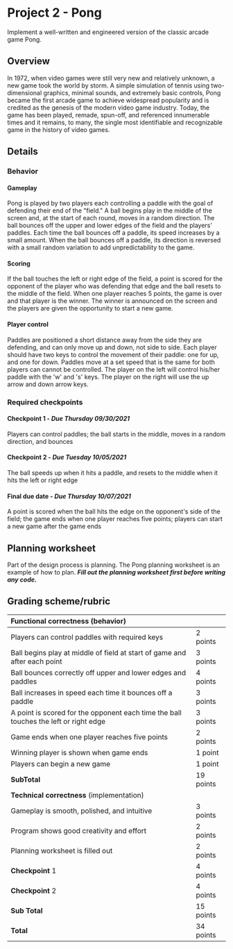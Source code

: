 # Project 2 - Pong

Implement a well-written and engineered version of the classic arcade game Pong.

## Overview

In 1972, when video games were still very new and relatively unknown, a new game took the world by storm. A simple simulation of tennis using two-dimensional graphics, minimal sounds, and extremely basic controls, Pong became the first arcade game to achieve widespread popularity and is credited as the genesis of the modern video game industry. Today, the game has been played, remade, spun-off, and referenced innumerable times and it remains, to many, the single most identifiable and recognizable game in the history of video games.

## Details

### Behavior

#### **Gameplay**

Pong is played by two players each controlling a paddle with the goal of defending their end of the "field." A ball begins play in the middle of the screen and, at the start of each round, moves in a random direction. The ball bounces off the upper and lower edges of the field and the players' paddles. Each time the ball bounces off a paddle, its speed increases by a small amount. When the ball bounces off a paddle, its direction is reversed with a small random variation to add unpredictability to the game.

#### **Scoring**

If the ball touches the left or right edge of the field, a point is scored for the opponent of the player who was defending that edge and the ball resets to the middle of the field. When one player reaches 5 points, the game is over and that player is the winner. The winner is announced on the screen and the players are given the opportunity to start a new game.

#### **Player control**

Paddles are positioned a short distance away from the side they are defending, and can only move up and down, not side to side. Each player should have two keys to control the movement of their paddle: one for up, and one for down. Paddles move at a set speed that is the same for both players can cannot be controlled. The player on the left will control his/her paddle with the 'w' and 's' keys. The player on the right will use the up arrow and down arrow keys.

### Required checkpoints

#### **Checkpoint 1 -** _**Due Thursday 09/30/2021**_

Players can control paddles; the ball starts in the middle, moves in a random direction, and bounces

#### **Checkpoint 2 -** _**Due Tuesday 10/05/2021**_

The ball speeds up when it hits a paddle, and resets to the middle when it hits the left or right edge

#### **Final due date -** _**Due Thursday 10/07/2021**_

A point is scored when the ball hits the edge on the opponent's side of the field; the game ends when one player reaches five points; players can start a new game after the game ends

## Planning worksheet

Part of the design process is planning. The Pong planning worksheet is an example of how to plan. _**Fill out the planning worksheet first before writing any code.**_

## Grading scheme/rubric

| Functional correctness \(behavior\) |  |
| :--- | :--- |
| Players can control paddles with required keys | 2 points |
| Ball begins play at middle of field at start of game and after each point | 3 points |
| Ball bounces correctly off upper and lower edges and paddles | 4 points |
| Ball increases in speed each time it bounces off a paddle | 3 points |
| A point is scored for the opponent each time the ball touches the left or right edge | 3 points |
| Game ends when one player reaches five points | 2 points |
| Winning player is shown when game ends | 1 point |
| Players can begin a new game | 1 point |
| **SubTotal** | 19 points |
| **Technical correctness** \(implementation\) |  |
| Gameplay is smooth, polished, and intuitive | 3 points |
| Program shows good creativity and effort | 2 points |
| Planning worksheet is filled out | 2 points |
| **Checkpoint** 1 | 4 points |
| **Checkpoint** 2 | 4 points |
| **Sub Total** | 15 points |
| **Total** | 34 points |

